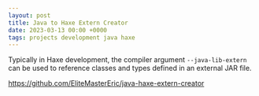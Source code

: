```yaml
---
layout: post
title: Java to Haxe Extern Creator
date: 2023-03-13 00:00 +0000
tags: projects development java haxe
---
```


Typically in Haxe development, the compiler argument `--java-lib-extern` can be used to reference classes and types defined in an external JAR file. 

https://github.com/EliteMasterEric/java-haxe-extern-creator